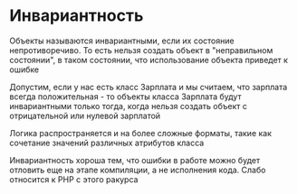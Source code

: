 # Инвариантность

Объекты называются инвариантными, если их состояние непротиворечиво. То есть нельзя создать объект в "неправильном состоянии", в таком состоянии, что
использование объекта приведет к ошибке

Допустим, если у нас есть класс Зарплата и мы считаем, что зарплата всегда положительная - то объекты класса Зарплата будут инвариантными только тогда, 
когда нельзя создать объект с отрицательной или нулевой зарплатой

Логика распространяется и на более сложные форматы, такие как сочетание значений различных атрибутов класса

Инвариантность хороша тем, что ошибки в работе можно будет отловить еще на этапе компиляции, а не исполнения кода. Слабо относится к PHP с этого ракурса